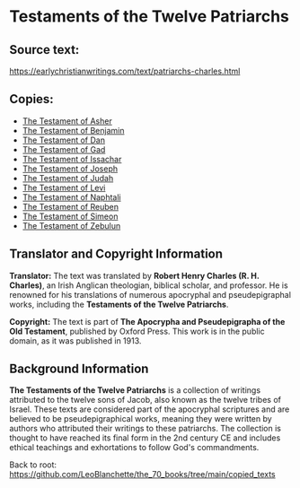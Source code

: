 # Testaments of the Twelve Patriarchs

## Source text:
https://earlychristianwritings.com/text/patriarchs-charles.html

## Copies:

- [The Testament of Asher](the-testament-of-asher.md)
- [The Testament of Benjamin](the-testament-of-benjamin.md)
- [The Testament of Dan](the-testament-of-dan.md)
- [The Testament of Gad](the-testament-of-gad.md)
- [The Testament of Issachar](the-testament-of-issachar.md)
- [The Testament of Joseph](the-testament-of-joseph.md)
- [The Testament of Judah](the-testament-of-judah.md)
- [The Testament of Levi](the-testament-of-levi.md)
- [The Testament of Naphtali](the-testament-of-naphtali.md)
- [The Testament of Reuben](the-testament-of-reuben.md)
- [The Testament of Simeon](the-testament-of-simeon.md)
- [The Testament of Zebulun](the-testament-of-zebulun.md)

## Translator and Copyright Information

**Translator:** The text was translated by **Robert Henry Charles (R. H. Charles)**, an Irish Anglican theologian, biblical scholar, and professor. He is renowned for his translations of numerous apocryphal and pseudepigraphal works, including the **Testaments of the Twelve Patriarchs**.

**Copyright:** The text is part of **The Apocrypha and Pseudepigrapha of the Old Testament**, published by Oxford Press. This work is in the public domain, as it was published in 1913.

## Background Information

**The Testaments of the Twelve Patriarchs** is a collection of writings attributed to the twelve sons of Jacob, also known as the twelve tribes of Israel. These texts are considered part of the apocryphal scriptures and are believed to be pseudepigraphical works, meaning they were written by authors who attributed their writings to these patriarchs. The collection is thought to have reached its final form in the 2nd century CE and includes ethical teachings and exhortations to follow God's commandments.

Back to root: https://github.com/LeoBlanchette/the_70_books/tree/main/copied_texts
